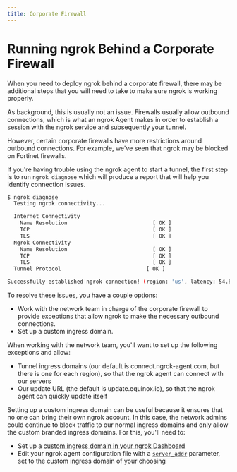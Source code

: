 ```yaml
---
title: Corporate Firewall
---
```


# Running ngrok Behind a Corporate Firewall

When you need to deploy ngrok behind a corporate firewall, there may be additional steps that you will need to take to make sure ngrok is working properly.

As background, this is usually not an issue. Firewalls usually allow outbound connections, which is what an ngrok Agent makes in order to establish a session with the ngrok service and subsequently your tunnel.

However, certain corporate firewalls have more restrictions around outbound connections. For example, we've seen that ngrok may be blocked on Fortinet firewalls.

If you're having trouble using the ngrok agent to start a tunnel, the first step is to run `ngrok diagnose` which will produce a report that will help you identify connection issues.

```sh
$ ngrok diagnose
  Testing ngrok connectivity...

  Internet Connectivity
    Name Resolution                           [ OK ]
    TCP                                       [ OK ]
    TLS                                       [ OK ]
  Ngrok Connectivity
    Name Resolution                           [ OK ]
    TCP                                       [ OK ]
    TLS                                       [ OK ]
  Tunnel Protocol                           [ OK ]

Successfully established ngrok connection! (region: 'us', latency: 54.895145ms)
```

To resolve these issues, you have a couple options:

- Work with the network team in charge of the corporate firewall to provide exceptions that allow ngrok to make the necessary outbound connections.
- Set up a custom ingress domain.

When working with the network team, you'll want to set up the following exceptions and allow:

- Tunnel ingress domains (our default is connect.ngrok-agent.com, but there is one for each region), so that the ngrok agent can connect with our servers
- Our update URL (the default is update.equinox.io), so that the ngrok agent can quickly update itself

Setting up a custom ingress domain can be useful because it ensures that no one can bring their own ngrok account. In this case, the network admins could continue to block traffic to our normal ingress domains and only allow the custom branded ingress domains. For this, you'll need to:

- Set up a [custom ingress domain in your ngrok Dashboard](https://dashboard.ngrok.com/tunnels/ingress)
- Edit your ngrok agent configuration file with a [`server_addr`](/agent/config#config-server-addr) parameter, set to the custom ingress domain of your choosing
